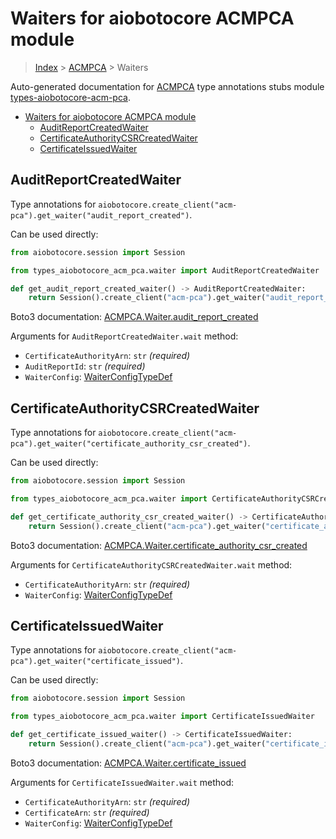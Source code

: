 <a id="waiters-for-aiobotocore-acmpca-module"></a>

# Waiters for aiobotocore ACMPCA module

> [Index](..) > [ACMPCA](.) > Waiters

Auto-generated documentation for
[ACMPCA](https://boto3.amazonaws.com/v1/documentation/api/latest/reference/services/acm-pca.html#ACMPCA)
type annotations stubs module
[types-aiobotocore-acm-pca](https://pypi.org/project/types-aiobotocore-acm-pca/).

- [Waiters for aiobotocore ACMPCA module](#waiters-for-aiobotocore-acmpca-module)
  - [AuditReportCreatedWaiter](#auditreportcreatedwaiter)
  - [CertificateAuthorityCSRCreatedWaiter](#certificateauthoritycsrcreatedwaiter)
  - [CertificateIssuedWaiter](#certificateissuedwaiter)

<a id="auditreportcreatedwaiter"></a>

## AuditReportCreatedWaiter

Type annotations for
`aiobotocore.create_client("acm-pca").get_waiter("audit_report_created")`.

Can be used directly:

```python
from aiobotocore.session import Session

from types_aiobotocore_acm_pca.waiter import AuditReportCreatedWaiter

def get_audit_report_created_waiter() -> AuditReportCreatedWaiter:
    return Session().create_client("acm-pca").get_waiter("audit_report_created")
```

Boto3 documentation:
[ACMPCA.Waiter.audit_report_created](https://boto3.amazonaws.com/v1/documentation/api/latest/reference/services/acm-pca.html#ACMPCA.Waiter.AuditReportCreated)

Arguments for `AuditReportCreatedWaiter.wait` method:

- `CertificateAuthorityArn`: `str` *(required)*
- `AuditReportId`: `str` *(required)*
- `WaiterConfig`: [WaiterConfigTypeDef](./type_defs.md#waiterconfigtypedef)

<a id="certificateauthoritycsrcreatedwaiter"></a>

## CertificateAuthorityCSRCreatedWaiter

Type annotations for
`aiobotocore.create_client("acm-pca").get_waiter("certificate_authority_csr_created")`.

Can be used directly:

```python
from aiobotocore.session import Session

from types_aiobotocore_acm_pca.waiter import CertificateAuthorityCSRCreatedWaiter

def get_certificate_authority_csr_created_waiter() -> CertificateAuthorityCSRCreatedWaiter:
    return Session().create_client("acm-pca").get_waiter("certificate_authority_csr_created")
```

Boto3 documentation:
[ACMPCA.Waiter.certificate_authority_csr_created](https://boto3.amazonaws.com/v1/documentation/api/latest/reference/services/acm-pca.html#ACMPCA.Waiter.CertificateAuthorityCSRCreated)

Arguments for `CertificateAuthorityCSRCreatedWaiter.wait` method:

- `CertificateAuthorityArn`: `str` *(required)*
- `WaiterConfig`: [WaiterConfigTypeDef](./type_defs.md#waiterconfigtypedef)

<a id="certificateissuedwaiter"></a>

## CertificateIssuedWaiter

Type annotations for
`aiobotocore.create_client("acm-pca").get_waiter("certificate_issued")`.

Can be used directly:

```python
from aiobotocore.session import Session

from types_aiobotocore_acm_pca.waiter import CertificateIssuedWaiter

def get_certificate_issued_waiter() -> CertificateIssuedWaiter:
    return Session().create_client("acm-pca").get_waiter("certificate_issued")
```

Boto3 documentation:
[ACMPCA.Waiter.certificate_issued](https://boto3.amazonaws.com/v1/documentation/api/latest/reference/services/acm-pca.html#ACMPCA.Waiter.CertificateIssued)

Arguments for `CertificateIssuedWaiter.wait` method:

- `CertificateAuthorityArn`: `str` *(required)*
- `CertificateArn`: `str` *(required)*
- `WaiterConfig`: [WaiterConfigTypeDef](./type_defs.md#waiterconfigtypedef)
